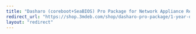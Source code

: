 ```yaml
---
title: "Dasharo (coreboot+SeaBIOS) Pro Package for Network Appliance Redirect"
redirect_url: "https://shop.3mdeb.com/shop/dasharo-pro-package/1-year-dasharo-entry-subscription-for-network-appliance-corebootseabios/"
layout: "redirect"
---
```


